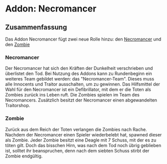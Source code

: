 # Addon: Necromancer

## Zusammenfassung

Das Addon Necromancer fügt zwei neue Rolle hinzu: den [Necromancer](#Necromancer) und den [Zombie](#Zombie)

### Necromancer

Der Necromancer hat sich den Kräften der Dunkelheit verschrieben und überlistet den Tod. Bei Nutzung des Addons kann zu Rundenbeginn ein weiteres Team gebildet werden: das "Necromancer-Team". Dieses muss alle Innocents und Traitor ausschalten, um zu gewinnen. Das Hilfsmittel der Wahl für den Necromancer ist ein Defibrillator, mit dem er die Toten als Zombies zurück ins Leben ruft. Die Zombies spielen im Team des Necromancers.
Zusätzlich besitzt der Necromancer einen abgewandelten Traitorshop.

### Zombie

Zurück aus dem Reich der Toten verlangen die Zombies nach Rache. Nachdem der Necromancer einen Spieler wiederbelebt hat, spawned dieser als Zombie. Jeder Zombie besitzt eine Deagle mit 7 Schuss, mit der es zu töten gilt. Doch das bisschen Hirn, was nach dem Tod noch übrig geblieben ist, solltet ihr beanspruchen, denn nach dem siebten Schuss stirbt der Zombie endgültig.
